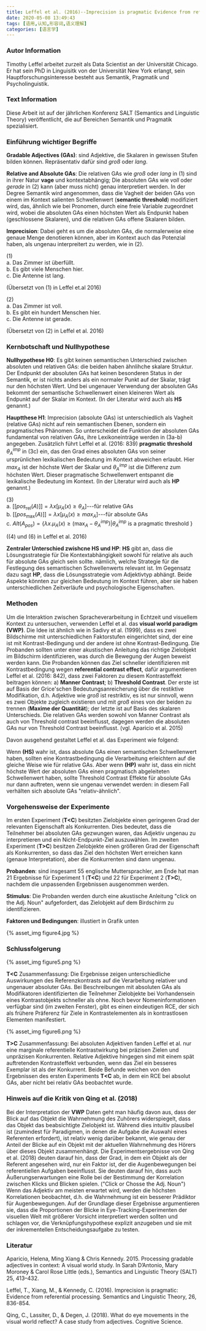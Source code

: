 ```yaml
---
title: Leffel et al. (2016)--Imprecision is pragmatic Evidence from referential processing--Zusammenfassung
date: 2020-05-08 13:49:43
tags: [语用,认知,形容词,语义理解]
categories: [语言学]
---
```

### Autor Information

Timothy Leffel arbeitet zurzeit als Data Scientist an der Universität Chicago. Er hat sein PhD in Linguisitk von der Universität New York erlangt, sein Hauptforschungsinteresse besteht aus Semantik, Pragmatik und Psycholinguistik.

### Text Information

Diese Arbeit ist auf der jährlichen Konferenz SALT (Semantics and Linguistic Theory) veröffentlicht, die auf Bereichen Semantik und Pragmatik spezialisiert.

### Einführung wichtiger Begriffe

**Gradable Adjectives (GAs)**: sind Adjektive, die Skalaren in gewissen Stufen bilden können. Repräsentativ dafür sind *groß* oder *lang*.

**Relative and Absolute GAs**: Die relativen GAs  wie *groß* oder *lang* in (1) sind in ihrer Natur **vage** und kontextabhängig; Die absoluten GAs wie *voll* oder *gerade* in (2) kann (aber muss nicht) genau interpretiert werden. In der Degree Semantik wird angenommen, dass die Vagheit der beiden GAs von einem im Kontext salienten Schwellenwert (**semantic threshold**) modifiziert wird, das, ähnlich wie bei Pronomen, durch eine freie Variable zugeordnet wird, wobei die absoluten GAs einen höchsten Wert als Endpunkt haben (geschlossene Skalaren), und die relativen GAs offene Skalaren bilden. 

**Imprecision**: Dabei geht es um die absoluten GAs, die normalerweise eine genaue Menge denotieren können, aber im Kontext auch das Potenzial haben, als ungenau interpreitert zu werden, wie in (2).

\(1)\
a. Das Zimmer ist überfüllt.  
b. Es gibt viele Menschen hier.   
c. Die Antenne ist lang.   
  
(Übersetzt von (1) in Leffel et.al 2016)

\(2)\
a. Das Zimmer ist voll.   
b. Es gibt ein hundert Menschen hier.  
c. Die Antenne ist gerade.  
  
(Übersetzt von (2) in Leffel et al. 2016)

<!--more-->  

### Kernbotschaft und Nullhypothese

**Nullhypothese H0**: Es gibt keinen semantischen Unterschied zwischen absoluten und relativen GAs: die beiden haben ähnlihche skalare Struktur. Der Endpunkt der absoluten GAs hat keinen besonderen Status in der Semantik, er ist nichts anders als ein normaler Punkt auf der Skalar, trägt nur den höchsten Wert. Und bei ungenauer Verwendung der absoluten GAs bekommt der semantische Schwellenwert einen kleineren Wert als Endpunkt auf der Skalar im Kontext. (In der Literatur wird auch als **HS** genannt.)

**Hauptthese H1**: Imprecision (absolute GAs) ist unterschiedlich als Vagheit (relative GAs) nicht auf rein semantischen Ebenen, sondern ein pragmatisches Phänomen. So unterscheidet die Funktion der absoluten GAs fundamental von relativen GAs, ihre Lexikoneinträge werden in (3a-b) angegeben. Zusätzlich führt Leffel et al. (2016: 839) **pragmatic threshold** $\theta_{A}^{imp}$ in (3c) ein, das den Grad eines absoluten GAs von seiner ursprünlichen lexikalischen Bedeutung im Kontext abweichen erlaubt. Hier $max_{A}$ ist der höchste Wert der Skalar und $\theta_{A}^{imp}$ ist die Differenz zum höchsten Wert. Dieser pragmatische Schwellenwert entspannt die lexikalische Bedeutung im Kontext. (In der Literatur wird auch als **HP** genannt.)

\(3)\
a. $[[pos_{\mathrm{rel}}(A)]]=\lambda x[\mu_{A}(x) \geq \theta_{A}]$---für relative GAs  
b. $[[pos_{\mathrm{max}}(A)]]=\lambda x[\mu_{A}(x) \geq max_{A}]$---für absolute GAs   
c. $Alt\left(A_{p o s}\right)=\left\{\lambda x.\mu_{A}(x) \geq\left(\max _{A}-\theta_{A}^{i m p}\right) | \theta_{A}^{i m p} \text { is a pragmatic threshold }\right\}$

((4) und (6) in Leffel et al. 2016)

**Zentraler Unterschied zwishcne HS und HP**: **HS** gibt an, dass die Lösungsstrategie für Die Kontextabhängigkeit sowohl für relative als auch für absolute GAs gleich sein sollte. nämlich, welche Strategie für die Festlegung des semantischen Schwellenwerts relevant ist. Im Gegensatz dazu sagt **HP**, dass die Lösungsstrategie vom Adjektivtyp abhängt. Beide Aspekte könnten zur gleichen Bedeutung im Kontext führen, aber sie haben unterschiedlichen Zeitverläufe und psychologische Eigenschaften.

### Methoden

Um die Interaktion zwischen Spracheverarbeitung in Echtzeit und visuellem Kontext zu untersuchen, verwenden Leffel et al. das **visual world paradigm (VWP)**. Die Idee ist ähnlich wie in Sadivy et al. (1999), dass es zwei Bildschirme mit unterschiedlichen Faktorstufen eingerichtet sind, der eine ist mit Kontrast-Bedingung und der andere ist ohne Kontrast-Bedingung. Die Probanden sollten unter einer akustischen Anleitung das richtige Zielobjekt im Bildschirm identifizieren, was durch die Bewegung der Augen beweist werden kann. Die Probanden können das Ziel schneller identifizieren mit Kontrastbedingung wegen **referential contrast effect**, dafür argumentieren Leffel et al. (2016: 842), dass zwei Faktoren zu diesem Kontrasteffekt beitragen können: a) **Manner Contrast**; b) **Threshold Contrast**.
Der erste ist auf Basis der Grice'schen Bedeutungsanreicherung über die restiktive Modifikation, d.h. Adjektive wie *groß* ist restriktiv, es ist nur sinnvoll, wenn es zwei Objekte zugleich existieren und mit *groß* eines von der beiden zu trennen (**Maxime der Quantität**); der letzte ist auf Basis des skalaren Unterschieds. Die relativen GAs werden sowohl von Manner Contrast als auch von Threshold contrast beeinflusst, dagegen werden die absoluten GAs nur von Threshold Contrast beeinflusst. (vgl. Aparicio et al. 2015)

Davon ausgehend gestaltet Leffel et al. das Experiment wie folgend:

Wenn **(HS)** wahr ist, dass absolute GAs einen semantischen Schwellenwert haben, sollten eine Kontrastbedingung die Verarbeitung erleichtern auf die gleiche Weise wie für relative GAs. Aber wenn **(HP)** wahr ist, dass ein nicht höchste Wert der absoluten GAs einen pragmatisch abgeleiteten Schwellenwert haben, sollte Threshold Contrast Effekte für absolute GAs nur dann auftreten, wenn sie ungenau verwendet werden: in diesem Fall verhälten sich absolute GAs "relativ-ähnlich".

### Vorgehensweise der Experimente

Im ersten Experiment (**T&lt;C**) besitzten Zielobjekte einen geringeren Grad der relevanten Eigenschaft als Konkurrenten. Dies bedeutet, dass die Teilnehmer bei absoluten GAs gezwungen waren, das Adjektiv ungenau zu interpretieren und ein Nicht-Endpunkt-Ziel auszuwählen. Im zweiten Experiment (**T>C**) besitzen Zielobjekte einen größeren Grad der Eigenschaft als Konkurrenten, so dass das Ziel den höchsten Wert erreichen kann (genaue Interpretation), aber die Konkurrenten sind dann ungenau.

**Probanden**: sind insgesamt 55 englische Muttersprachler, am Ende hat man 21 Ergebnisse für Experiment 1 (**T&lt;C**) und 22 für Experiment 2 (**T>C**), nachdem die unpassenden Ergebnissen ausgenommen werden.

**Stimulus**: Die Probanden werden durch eine akustische Anleitung "click on the Adj. Noun" aufgefordert, das Zielobjekt auf dem Birdschirm zu identifizieren.

**Faktoren und Bedingungen**: illustiert in Grafik unten

{% asset_img figure4.jpg %}

### Schlussfolgerung

{% asset_img figure5.png %}

**T&lt;C** Zusammenfassung: Die Ergebnisse zeigen unterschiedliche Auswirkungen des Referenzkontrasts auf die Verarbeitung relativer und ungenauer absoluter GAs. Bei Beschreibungen mit absoluten GAs als Modifikatoren identifizierten die Teilnehmer Zielobjekte bei Vorhandensein eines Kontrastobjekts schneller als ohne. Noch bevor Nomeninformationen verfügbar sind (im zweiten Fenster), gibt es einen eindeutigen RCE, der sich als frühere Präferenz für Ziele in Kontrastelementen als in kontrastlosen Elementen manifestiert.

{% asset_img figure6.png %}

**T>C** Zusammenfassung: Bei absoluten Adjektiven fanden Leffel et al. nur eine marginale referentielle Kontrastwirkung bei präzisen Zielen und unpräzisen Konkurrenten. Relative Adjektive hingegen sind mit einem spät auftretenden Kontrasteffekt verbunden, wenn das Ziel ein besseres Exemplar ist als der Konkurrent. Beide Befunde weichen von den Ergebnissen des ersten Experiments **T&lt;C** ab, in dem ein RCE bei absolut GAs, aber nicht bei relativ GAs beobachtet wurde.



### Hinweis auf die Kritik von Qing et al. (2018)

Bei der Interpretation der **VWP** Daten geht man häufig davon aus, dass der Blick auf das Objekt die Wahrnehmung des Zuhörers widerspiegelt, dass das Objekt das beabsichtigte Zielobjekt ist. Während dies intuitiv plausibel ist (zumindest für Paradigmen, in denen die Aufgabe die Auswahl eines Referenten erfordert), ist relativ wenig darüber bekannt, wie genau der Anteil der Blicke auf ein Objekt mit der aktuellen Wahrnehmung des Hörers über dieses Objekt zusammenhängt. Die  Experimentsergebnisse von Qing et al. (2018) deuten darauf hin, dass der Grad, in dem ein Objekt als der Referent angesehen wird, nur ein Faktor ist, der die Augenbewegungen bei referentiellen Aufgaben beeinflusst. Sie deuten darauf hin, dass auch Äußerungserwartungen eine Rolle bei der Bestimmung der Korrelation zwischen Klicks und Blicken spielen. ("Click or Chosse the Adj. Noun") Wenn das Adjektiv am meisten erwartet wird, werden die höchsten Korrelationen beobachtet, d.h. die Wahrnehmung ist ein besserer Prädiktor für Augenbewegungen. Auf der Grundlage dieser Ergebnisse argumentieren sie, dass die Proportionen der Blicke in Eye-Tracking-Experimenten der visuellen Welt mit größerer Vorsicht interpretiert werden sollten und schlagen vor, die Verknüpfungshypothese explizit anzugeben und sie mit der inkrementellen Entscheidungsaufgabe zu testen.

### Literatur

Aparicio, Helena, Ming Xiang & Chris Kennedy. 2015. Processing gradable adjectives in context: A visual world study. In Sarah D’Antonio, Mary Moroney & Carol Rose Little (eds.), Semantics and Linguistic Theory (SALT) 25, 413–432.

Leffel, T., Xiang, M., & Kennedy, C. (2016). Imprecision is pragmatic: Evidence from referential processing. Semantics and Linguistic Theory, 26, 836-854.

Qing, C., Lassiter, D., & Degen, J. (2018). What do eye movements in the visual world reflect? A case study from adjectives. Cognitive Science.